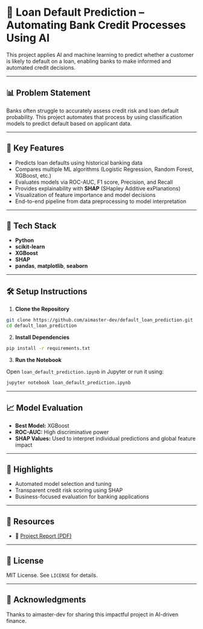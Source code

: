 # 🤖 Loan Default Prediction – Automating Bank Credit Processes Using AI

This project applies AI and machine learning to predict whether a customer is likely to default on a loan, enabling banks to make informed and automated credit decisions.

---

## 📊 Problem Statement

Banks often struggle to accurately assess credit risk and loan default probability. This project automates that process by using classification models to predict default based on applicant data.

---

## 🧠 Key Features

- Predicts loan defaults using historical banking data
- Compares multiple ML algorithms (Logistic Regression, Random Forest, XGBoost, etc.)
- Evaluates models via ROC-AUC, F1 score, Precision, and Recall
- Provides explainability with **SHAP** (SHapley Additive exPlanations)
- Visualization of feature importance and model decisions
- End-to-end pipeline from data preprocessing to model interpretation

---

## 🧰 Tech Stack

- **Python**
- **scikit-learn**
- **XGBoost**
- **SHAP**
- **pandas**, **matplotlib**, **seaborn**

---

## 🛠️ Setup Instructions

1. **Clone the Repository**

```bash
git clone https://github.com/aimaster-dev/default_loan_prediction.git
cd default_loan_prediction
````

2. **Install Dependencies**

```bash
pip install -r requirements.txt
```

3. **Run the Notebook**

Open `loan_default_prediction.ipynb` in Jupyter or run it using:

```bash
jupyter notebook loan_default_prediction.ipynb
```

---

## 📈 Model Evaluation

* **Best Model:** XGBoost
* **ROC-AUC:** High discriminative power
* **SHAP Values:** Used to interpret individual predictions and global feature impact

---

## 📌 Highlights

* Automated model selection and tuning
* Transparent credit risk scoring using SHAP
* Business-focused evaluation for banking applications

---

## 📎 Resources

* 📄 [Project Report (PDF)](https://github.com/aimaster-dev/default_loan_prediction/blob/main/Automating_bank_credit_processes_using_AI.pdf)

---

## 📜 License

MIT License. See `LICENSE` for details.

---

## 🙌 Acknowledgments

Thanks to aimaster-dev for sharing this impactful project in AI-driven finance.
